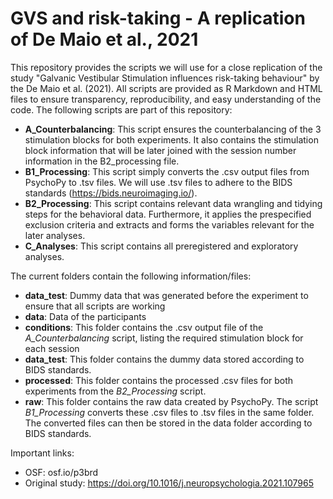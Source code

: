 # GVS and risk-taking - A replication of De Maio et al., 2021

This repository provides the scripts we will use for a close replication of the study "Galvanic Vestibular Stimulation influences risk-taking behaviour" by the De Maio et al. (2021). 
All scripts are provided as R Markdown and HTML files to ensure transparency, reproducibility, and easy understanding of the code. 
The following scripts are part of this repository:

- **A_Counterbalancing**: This script ensures the counterbalancing of the 3 stimulation blocks for both experiments. It also contains the stimulation block information that will be later joined with the session number information in the B2_processing file.
- **B1_Processing**: This script simply converts the .csv output files from PsychoPy to .tsv files. We will use .tsv files to adhere to the BIDS standards (https://bids.neuroimaging.io/).
- **B2_Processing**: This script contains relevant data wrangling and tidying steps for the behavioral data. Furthermore, it applies the prespecified exclusion criteria and extracts and forms the variables relevant for the later analyses.
- **C_Analyses**: This script contains all preregistered and exploratory analyses.

The current folders contain the following information/files:

- **data_test**: Dummy data that was generated before the experiment to ensure that all scripts are working
- **data**: Data of the participants
- **conditions**: This folder contains the .csv output file of the *A_Counterbalancing* script, listing the required stimulation block for each session
- **data_test**: This folder contains the dummy data stored according to BIDS standards.
- **processed**: This folder contains the processed .csv files for both experiments from the *B2_Processing* script.
- **raw**: This folder contains the raw data created by PsychoPy. The script *B1_Processing* converts these .csv files to .tsv files in the same folder. The converted files can then be stored in the data folder according to BIDS standards.

Important links:
- OSF: osf.io/p3brd 
- Original study: https://doi.org/10.1016/j.neuropsychologia.2021.107965

